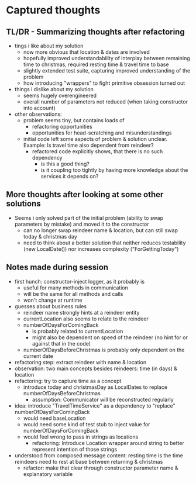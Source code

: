 # Captured thoughts

## TL/DR - Summarizing thoughts after refactoring
- tings i like about my solution
  - now more obvious that location & dates are involved
  - hopefully improved understandability of interplay between remaining time to christmas, required resting time & travel time to base
  - slightly extended test suite, capturing improved understanding of the problem
  - how introducing "wrappers" to fight primitive obsession turned out
- things i dislike about my solution
  - seems hugely overengineered
  - overall number of parameters not reduced (when taking constructor into account)
- other observations:
  - problem seems tiny, but contains loads of
    - refactoring opportunities
    - opportunities for head-scratching and misunderstandings
  - initial code left some aspects of problem & solution unclear. Example: Is travel time also dependent from reindeer?
    - refactored code explicitly shows, that there is no such dependency
      - is this a good thing?
      - is it coupling too tightly by having more knowledge about the services it depends on?

## More thoughts after looking at some other solutions
- Seems i only solved part of the initial problem (ability to swap parameters by mistake) and moved it to the constructor
  - can no longer swap reindeer name & location, but can still swap today & christmas day
  - need to think about a better solution that neither reduces testability (new LocalDate()) nor increases complexity ("ForGettingToday")

## Notes made during session
- first hunch: constructor-inject logger, as it probably is
  - useful for many methods in communication
  - will be the same for all methods and calls
  - won't change at runtime
- guesses about business rules
  - reindeer name strongly hints at a reindeer entity
  - currentLocation also seems to relate to the reindeer
  - numberOfDaysForComingBack
    - is probably related to currentLocation
    - might also be dependent on speed of the reindeer (no hint for or against that in the code)
  - numberOfDaysBeforeChristmas is probably only dependent on the current date
- refactoring step: extract reindeer with name & location
- observation: two main concepts besides reindeers: time (in days) & location
- refactoring: try to capture time as a concept
  - introduce today and christmasDay as LocalDates to replace numberOfDaysBeforeChristmas
    - assumption: Communicator will be reconstructed regularly
- idea: introduce "TravelTimeService" as a dependency to "replace" numberOfDaysForComingBack
  - would need baseLocation
  - would need some kind of test stub to inject value for numberOfDaysForComingBack
  - would feel wrong to pass in strings as locations
    - refactoring: Introduce Location wrapper around string to better represent intention of those strings
- understood from composed message content: resting time is the time reindeers need to rest at base between returning & christmas
  - refactor: make that clear through constructor parameter name & explanatory variable